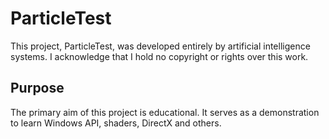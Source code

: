 # ParticleTest
This project, ParticleTest, was developed entirely by artificial intelligence systems. I acknowledge that I hold no copyright or rights over this work.
## Purpose
The primary aim of this project is educational. It serves as a demonstration to learn Windows API, shaders, DirectX and others.
